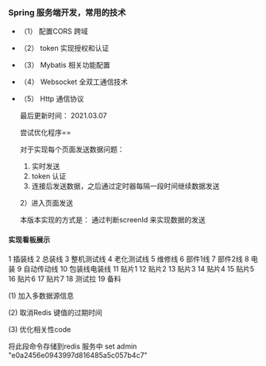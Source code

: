 ###  Spring 服务端开发，常用的技术
* （1） 配置CORS 跨域

* （2） token 实现授权和认证

* （3） Mybatis 相关功能配置

* （4） Websocket 全双工通信技术

* （5） Http 通信协议

  最后更新时间： 2021.03.07
  
  尝试优化程序==
  
  
  
  对于实现每个页面发送数据问题：
  
  1) 实时发送
  2) token 认证
  3) 连接后发送数据，之后通过定时器每隔一段时间继续数据发送
  
  2）进入页面发送
  
  
  本版本实现的方式是：
  通过判断screenId 来实现数据的发送
  
 #### 实现看板展示
 1  插装线
 2  总装线
 3  整机测试线
 4  老化测试线
 5  维修线
 6  部件1线
 7  部件2线
 8  电装
 9  自动传动线
 10 包装线电装线
 11 贴片1
 12 贴片2
 13 贴片3
 14 贴片4
 15 贴片5
 16 贴片6
 17 贴片7
 18 测试拉
 19  备料

(1) 加入多数据源信息

(2) 取消Redis 键值的过期时间

(3) 优化相关性code

 将此段命令存储到redis 服务中
 set admin "e0a2456e0943997d816485a5c057b4c7"
